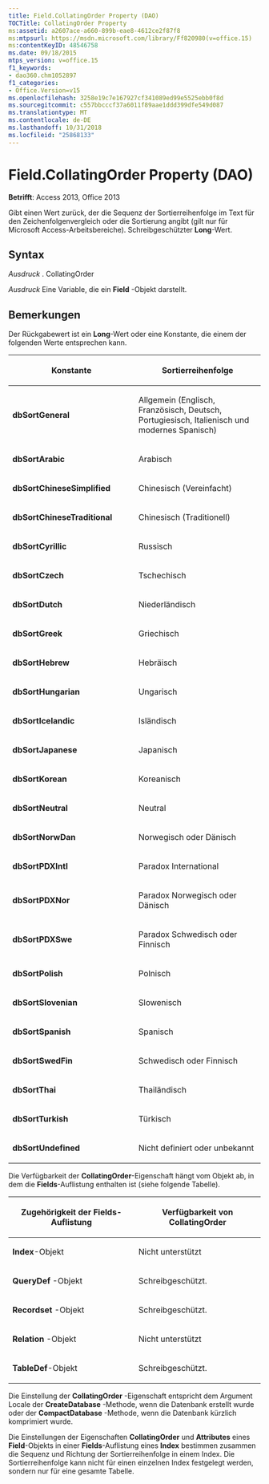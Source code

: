 ```yaml
---
title: Field.CollatingOrder Property (DAO)
TOCTitle: CollatingOrder Property
ms:assetid: a2607ace-a660-899b-eae8-4612ce2f87f8
ms:mtpsurl: https://msdn.microsoft.com/library/Ff820980(v=office.15)
ms:contentKeyID: 48546758
ms.date: 09/18/2015
mtps_version: v=office.15
f1_keywords:
- dao360.chm1052897
f1_categories:
- Office.Version=v15
ms.openlocfilehash: 3258e19c7e167927cf341089ed99e5525ebb0f8d
ms.sourcegitcommit: c557bbcccf37a6011f89aae1ddd399dfe549d087
ms.translationtype: MT
ms.contentlocale: de-DE
ms.lasthandoff: 10/31/2018
ms.locfileid: "25868133"
---
```

# <a name="fieldcollatingorder-property-dao"></a>Field.CollatingOrder Property (DAO)


**Betrifft**: Access 2013, Office 2013

Gibt einen Wert zurück, der die Sequenz der Sortierreihenfolge im Text für den Zeichenfolgenvergleich oder die Sortierung angibt (gilt nur für Microsoft Access-Arbeitsbereiche). Schreibgeschützter **Long**-Wert.

## <a name="syntax"></a>Syntax

*Ausdruck* . CollatingOrder

*Ausdruck* Eine Variable, die ein **Field** -Objekt darstellt.

## <a name="remarks"></a>Bemerkungen

Der Rückgabewert ist ein **Long**-Wert oder eine Konstante, die einem der folgenden Werte entsprechen kann.

<table>
<colgroup>
<col style="width: 50%" />
<col style="width: 50%" />
</colgroup>
<thead>
<tr class="header">
<th><p>Konstante</p></th>
<th><p>Sortierreihenfolge</p></th>
</tr>
</thead>
<tbody>
<tr class="odd">
<td><p><strong>dbSortGeneral</strong></p></td>
<td><p>Allgemein (Englisch, Französisch, Deutsch, Portugiesisch, Italienisch und modernes Spanisch)</p></td>
</tr>
<tr class="even">
<td><p><strong>dbSortArabic</strong></p></td>
<td><p>Arabisch</p></td>
</tr>
<tr class="odd">
<td><p><strong>dbSortChineseSimplified</strong></p></td>
<td><p>Chinesisch (Vereinfacht)</p></td>
</tr>
<tr class="even">
<td><p><strong>dbSortChineseTraditional</strong></p></td>
<td><p>Chinesisch (Traditionell)</p></td>
</tr>
<tr class="odd">
<td><p><strong>dbSortCyrillic</strong></p></td>
<td><p>Russisch</p></td>
</tr>
<tr class="even">
<td><p><strong>dbSortCzech</strong></p></td>
<td><p>Tschechisch</p></td>
</tr>
<tr class="odd">
<td><p><strong>dbSortDutch</strong></p></td>
<td><p>Niederländisch</p></td>
</tr>
<tr class="even">
<td><p><strong>dbSortGreek</strong></p></td>
<td><p>Griechisch</p></td>
</tr>
<tr class="odd">
<td><p><strong>dbSortHebrew</strong></p></td>
<td><p>Hebräisch</p></td>
</tr>
<tr class="even">
<td><p><strong>dbSortHungarian</strong></p></td>
<td><p>Ungarisch</p></td>
</tr>
<tr class="odd">
<td><p><strong>dbSortIcelandic</strong></p></td>
<td><p>Isländisch</p></td>
</tr>
<tr class="even">
<td><p><strong>dbSortJapanese</strong></p></td>
<td><p>Japanisch</p></td>
</tr>
<tr class="odd">
<td><p><strong>dbSortKorean</strong></p></td>
<td><p>Koreanisch</p></td>
</tr>
<tr class="even">
<td><p><strong>dbSortNeutral</strong></p></td>
<td><p>Neutral</p></td>
</tr>
<tr class="odd">
<td><p><strong>dbSortNorwDan</strong></p></td>
<td><p>Norwegisch oder Dänisch</p></td>
</tr>
<tr class="even">
<td><p><strong>dbSortPDXIntl</strong></p></td>
<td><p>Paradox International</p></td>
</tr>
<tr class="odd">
<td><p><strong>dbSortPDXNor</strong></p></td>
<td><p>Paradox Norwegisch oder Dänisch</p></td>
</tr>
<tr class="even">
<td><p><strong>dbSortPDXSwe</strong></p></td>
<td><p>Paradox Schwedisch oder Finnisch</p></td>
</tr>
<tr class="odd">
<td><p><strong>dbSortPolish</strong></p></td>
<td><p>Polnisch</p></td>
</tr>
<tr class="even">
<td><p><strong>dbSortSlovenian</strong></p></td>
<td><p>Slowenisch</p></td>
</tr>
<tr class="odd">
<td><p><strong>dbSortSpanish</strong></p></td>
<td><p>Spanisch</p></td>
</tr>
<tr class="even">
<td><p><strong>dbSortSwedFin</strong></p></td>
<td><p>Schwedisch oder Finnisch</p></td>
</tr>
<tr class="odd">
<td><p><strong>dbSortThai</strong></p></td>
<td><p>Thailändisch</p></td>
</tr>
<tr class="even">
<td><p><strong>dbSortTurkish</strong></p></td>
<td><p>Türkisch</p></td>
</tr>
<tr class="odd">
<td><p><strong>dbSortUndefined</strong></p></td>
<td><p>Nicht definiert oder unbekannt</p></td>
</tr>
</tbody>
</table>


Die Verfügbarkeit der **CollatingOrder**-Eigenschaft hängt vom Objekt ab, in dem die **Fields**-Auflistung enthalten ist (siehe folgende Tabelle).

<table>
<colgroup>
<col style="width: 50%" />
<col style="width: 50%" />
</colgroup>
<thead>
<tr class="header">
<th><p>Zugehörigkeit der Fields-Auflistung</p></th>
<th><p>Verfügbarkeit von CollatingOrder</p></th>
</tr>
</thead>
<tbody>
<tr class="odd">
<td><p><strong>Index</strong>-Objekt</p></td>
<td><p>Nicht unterstützt</p></td>
</tr>
<tr class="even">
<td><p><strong>QueryDef</strong> -Objekt</p></td>
<td><p>Schreibgeschützt.</p></td>
</tr>
<tr class="odd">
<td><p><strong>Recordset</strong> -Objekt</p></td>
<td><p>Schreibgeschützt.</p></td>
</tr>
<tr class="even">
<td><p><strong>Relation</strong> -Objekt</p></td>
<td><p>Nicht unterstützt</p></td>
</tr>
<tr class="odd">
<td><p><strong>TableDef</strong>-Objekt</p></td>
<td><p>Schreibgeschützt.</p></td>
</tr>
</tbody>
</table>


Die Einstellung der **CollatingOrder** -Eigenschaft entspricht dem Argument Locale der **CreateDatabase** -Methode, wenn die Datenbank erstellt wurde oder der **CompactDatabase** -Methode, wenn die Datenbank kürzlich komprimiert wurde.

Die Einstellungen der Eigenschaften **CollatingOrder** und **Attributes** eines **Field**-Objekts in einer **Fields**-Auflistung eines **Index** bestimmen zusammen die Sequenz und Richtung der Sortierreihenfolge in einem Index. Die Sortierreihenfolge kann nicht für einen einzelnen Index festgelegt werden, sondern nur für eine gesamte Tabelle.


